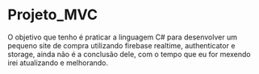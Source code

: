 # Projeto_MVC

O objetivo que tenho é praticar a linguagem C# para desenvolver um pequeno site de compra utilizando firebase realtime, authenticator e storage, ainda não é a conclusão dele, com o tempo que eu for mexendo irei atualizando e melhorando.
